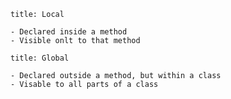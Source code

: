 
```ad-note
title: Local

- Declared inside a method
- Visible onlt to that method
```

```ad-note
title: Global

- Declared outside a method, but within a class
- Visable to all parts of a class
```
